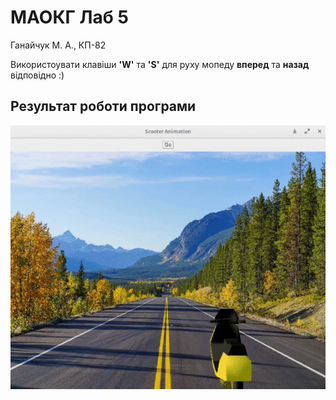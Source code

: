 # МАОКГ Лаб 5
Ганайчук М. А., КП-82

Використоувати клавіши **'W'** та **'S'** для руху мопеду **вперед** та **назад** відповідно :)

## Результат роботи програми

![animation](animation.gif)
